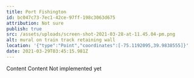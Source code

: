 ```yaml
---
title: Port Fishington
id: bc047c73-7ec1-42ce-97ff-198c3063d675
attribution: Not sure
publish: true
src: /assets/uploads/screen-shot-2021-03-28-at-11.45.04-pm.png
alt: mural on train track retaining wall
location: '{"type":"Point","coordinates":[-75.1192095,39.9838555]}'
date: 2021-03-29T03:45:15.981Z
---
```

Content Content Not implemented yet
